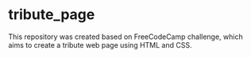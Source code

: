 # tribute_page
This repository was created based on FreeCodeCamp challenge, which aims to create a tribute web page using HTML and CSS.
